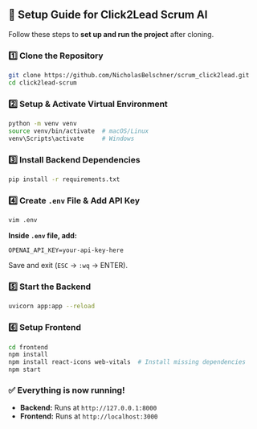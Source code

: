 ## **🚀 Setup Guide for Click2Lead Scrum AI**
Follow these steps to **set up and run the project** after cloning.

### **1️⃣ Clone the Repository**
```bash
git clone https://github.com/NicholasBelschner/scrum_click2lead.git
cd click2lead-scrum
```

### **2️⃣ Setup & Activate Virtual Environment**
```bash
python -m venv venv
source venv/bin/activate  # macOS/Linux
venv\Scripts\activate     # Windows
```

### **3️⃣ Install Backend Dependencies**
```bash
pip install -r requirements.txt
```

### **4️⃣ Create `.env` File & Add API Key**
```bash
vim .env
```
**Inside `.env` file, add:**
```
OPENAI_API_KEY=your-api-key-here
```
Save and exit (`ESC` → `:wq` → ENTER).

### **5️⃣ Start the Backend**
```bash
uvicorn app:app --reload
```

### **6️⃣ Setup Frontend**
```bash
cd frontend
npm install
npm install react-icons web-vitals  # Install missing dependencies
npm start
```

### **✅ Everything is now running!**  
- **Backend:** Runs at `http://127.0.0.1:8000`
- **Frontend:** Runs at `http://localhost:3000`

